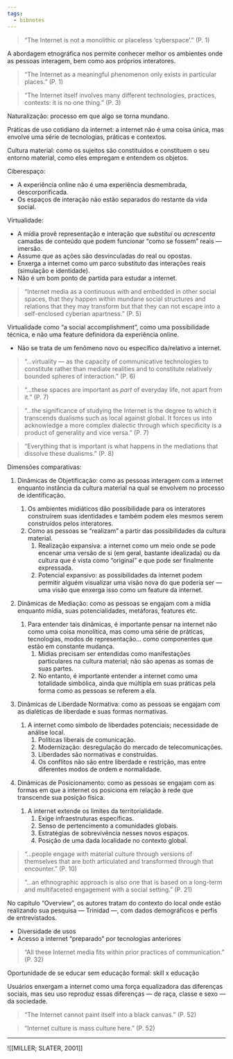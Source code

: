 ```yaml
---
tags:
  - bibnotes
---
```

> “The Internet is not a monolithic or placeless ‘cyberspace’.” (P. 1)

A abordagem etnográfica nos permite conhecer melhor os ambientes onde as pessoas interagem, bem como aos próprios interatores.

> “The Internet as a meaningful phenomenon only exists in particular places.” (P. 1)

> “The Internet itself involves many different technologies, practices, contexts: it is no one thing.” (P. 3)

Naturalização: processo em que algo se torna mundano.

Práticas de uso cotidiano da internet: a internet não é uma coisa única, mas envolve uma série de tecnologias, práticas e contextos.

Cultura material: como os sujeitos são constituídos e constituem o seu entorno material, como eles empregam e entendem os objetos.

Ciberespaço:
- A experiência online não é uma experiência desmembrada, descorporificada.    
- Os espaços de interação não estão separados do restante da vida social.

Virtualidade:
- A mídia provê representação e interação que _substitui_ ou _acrescenta_ camadas de conteúdo que podem funcionar “como se fossem” reais — imersão.
- Assume que as ações são desvinculadas do real ou opostas.
- Enxerga a internet como um parco substituto das interações reais (simulação e identidade).
- Não é um bom ponto de partida para estudar a internet. 

> “Internet media as a continuous with and embedded in other social spaces, that they happen within mundane social structures and relations that they may transform but that they can not escape into a self-enclosed cyberian apartness.” (P. 5)

Virtualidade como “a social accomplishment”, como uma possibilidade técnica, e não uma feature definidora da experiência online.

- Não se trata de um fenômeno novo ou específico da/relativo a internet.

> “...virtuality — as the capacity of communicative technologies to constitute rather than mediate realities and to constitute relatively bounded spheres of interaction.” (P. 6)

> “...these spaces are important as _part_ of everyday life, not apart from it.” (P. 7)

> “...the significance of studying the Internet is the degree to which it transcends dualisms such as local against global. It forces us into acknowledge a more complex dialectic through which specificity is a product of generality and vice versa.” (P. 7)

> “Everything that is important is what happens in the mediations that dissolve these dualisms.” (P. 8)


Dimensões comparativas:

1. Dinâmicas de Objetificação: como as pessoas interagem com a internet enquanto instância da cultura material na qual se envolvem no processo de identificação.
	1. Os ambientes midiáticos dão possibilidade para os interatores construírem suas identidades e também podem eles mesmos serem construídos pelos interatores.   
	2. Como as pessoas se “realizam” a partir das possibilidades da cultura material.
		1. Realização expansiva: a internet como um meio onde se pode encenar uma versão de si (em geral, bastante idealizada) ou da cultura que é vista como “original” e que pode ser finalmente expressada.
		2. Potencial expansivo: as possibilidades da internet podem permitir alguém visualizar uma visão nova do que poderia ser — uma visão que enxerga isso como um feature da internet.

2. Dinâmicas de Mediação: como as pessoas se engajam com a mídia enquanto mídia, suas potencialidades, metáforas, features etc.
	1. Para entender tais dinâmicas, é importante pensar na internet não como uma coisa monolítica, mas como uma série de práticas, tecnologias, modos de representação... como componentes que estão em constante mudança.
		1. Mídias precisam ser entendidas como manifestações particulares na cultura material; não são apenas as somas de suas partes.
		2. No entanto, é importante entender a internet como uma totalidade simbólica, ainda que múltipla em suas práticas pela forma como as pessoas se referem a ela.

3. Dinâmicas de Liberdade Normativa: como as pessoas se engajam com as dialéticas de liberdade e suas formas normativas.
	1. A internet como símbolo de liberdades potenciais; necessidade de análise local.
		1. Políticas liberais de comunicação.
		2. Modernização: desregulação do mercado de telecomunicações.
		3. Liberdades são normativas e construídas.
		4. Os conflitos não são entre liberdade e restrição, mas entre diferentes modos de ordem e normalidade.

4. Dinâmicas de Posicionamento: como as pessoas se engajam com as formas em que a internet os posiciona em relação à rede que transcende sua posição física.
	1. A internet extende os limites da territorialidade.
		1. Exige infraestruturas específicas.
		2. Senso de pertencimento a comunidades globais.
		3. Estratégias de sobrevivência nesses novos espaços.
		4. Posição de uma dada localidade no contexto global.

> “...people engage with material culture through versions of themselves that are both articulated and transformed through that encounter.” (P. 10)

> “...an ethnographic approach is also one that is based on a long-term and multifaceted engagement with a social setting.” (P. 21)

No capítulo “Overview”, os autores tratam do contexto do local onde estão realizando sua pesquisa — Trinidad —, com dados demográficos e perfis de entrevistados.

- Diversidade de usos
- Acesso a internet “preparado” por tecnologias anteriores

> “All these Internet media fits within prior practices of communication.” (P. 32)

Oportunidade de se educar sem educação formal: skill x educação

Usuários enxergam a internet como uma força equalizadora das diferenças sociais, mas seu uso reproduz essas diferenças — de raça, classe e sexo — da sociedade.

> “The Internet cannot paint itself into a black canvas.” (P. 52)

> “Internet culture is mass culture here.” (P. 52)

---

![[MILLER; SLATER, 2001]]